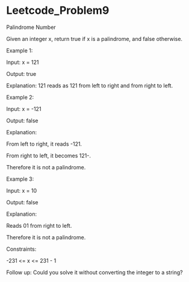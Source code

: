 # Leetcode_Problem9

Palindrome Number

Given an integer x, return true if x is a palindrome, and false otherwise.


Example 1:

Input: x = 121

Output: true


Explanation: 121 reads as 121 from left to right and from right to left. 


Example 2:

Input: x = -121

Output: false


Explanation: 

From left to right, it reads -121. 

From right to left, it becomes 121-. 

Therefore it is not a palindrome.


Example 3:

Input: x = 10

Output: false

Explanation:

Reads 01 from right to left.

Therefore it is not a palindrome.

 
Constraints:


-231 <= x <= 231 - 1

Follow up: Could you solve it without converting the integer to a string?
